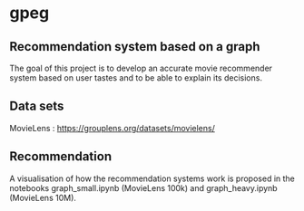 # gpeg

## Recommendation system based on a graph

The goal of this project is to develop an accurate movie recommender system based on user tastes and to be able to explain its decisions.

## Data sets 

MovieLens : https://grouplens.org/datasets/movielens/

## Recommendation

A visualisation of how the recommendation systems work is proposed in the notebooks graph_small.ipynb (MovieLens 100k) and graph_heavy.ipynb (MovieLens 10M).
